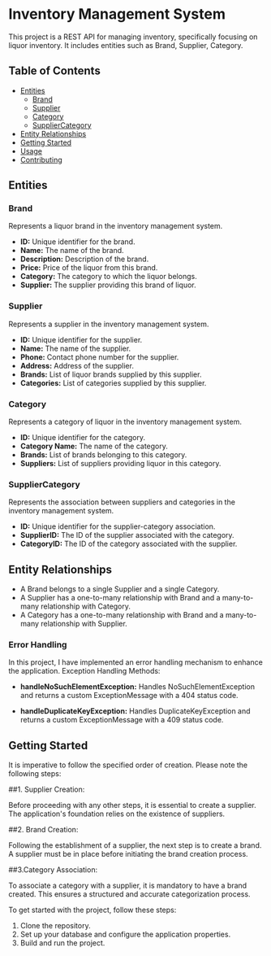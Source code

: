 
# Inventory Management System

This project is a REST API for managing inventory, specifically focusing on liquor inventory. It includes entities such as Brand, Supplier, Category.

## Table of Contents

- [Entities](#entities)
  - [Brand](#brand)
  - [Supplier](#supplier)
  - [Category](#category)
  - [SupplierCategory](#suppliercategory)
- [Entity Relationships](#entity-relationships)
- [Getting Started](#getting-started)
- [Usage](#usage)
- [Contributing](#contributing)

## Entities

### Brand

Represents a liquor brand in the inventory management system.

- **ID:** Unique identifier for the brand.
- **Name:** The name of the brand.
- **Description:** Description of the brand.
- **Price:** Price of the liquor from this brand.
- **Category:** The category to which the liquor belongs.
- **Supplier:** The supplier providing this brand of liquor.

### Supplier

Represents a supplier in the inventory management system.

- **ID:** Unique identifier for the supplier.
- **Name:** The name of the supplier.
- **Phone:** Contact phone number for the supplier.
- **Address:** Address of the supplier.
- **Brands:** List of liquor brands supplied by this supplier.
- **Categories:** List of categories supplied by this supplier.

### Category

Represents a category of liquor in the inventory management system.

- **ID:** Unique identifier for the category.
- **Category Name:** The name of the category.
- **Brands:** List of brands belonging to this category.
- **Suppliers:** List of suppliers providing liquor in this category.

### SupplierCategory

Represents the association between suppliers and categories in the inventory management system.

- **ID:** Unique identifier for the supplier-category association.
- **SupplierID:** The ID of the supplier associated with the category.
- **CategoryID:** The ID of the category associated with the supplier.

## Entity Relationships

- A Brand belongs to a single Supplier and a single Category.
- A Supplier has a one-to-many relationship with Brand and a many-to-many relationship with Category.
- A Category has a one-to-many relationship with Brand and a many-to-many relationship with Supplier.

### Error Handling

In this project, I have implemented an error handling mechanism to enhance the application. Exception Handling Methods:

- **handleNoSuchElementException:** Handles NoSuchElementException and returns a custom ExceptionMessage with a 404 status code.

- **handleDuplicateKeyException:** Handles DuplicateKeyException and returns a custom ExceptionMessage with a 409 status code.

## Getting Started

It is imperative to follow the specified order of creation. Please note the following steps:

##1. Supplier Creation:

Before proceeding with any other steps, it is essential to create a supplier. The application's foundation relies on the existence of suppliers.

##2. Brand Creation:

Following the establishment of a supplier, the next step is to create a brand. A supplier must be in place before initiating the brand creation process.

##3.Category Association:

To associate a category with a supplier, it is mandatory to have a brand created. This ensures a structured and accurate categorization process.


To get started with the project, follow these steps:

1. Clone the repository.
2. Set up your database and configure the application properties.
3. Build and run the project.
